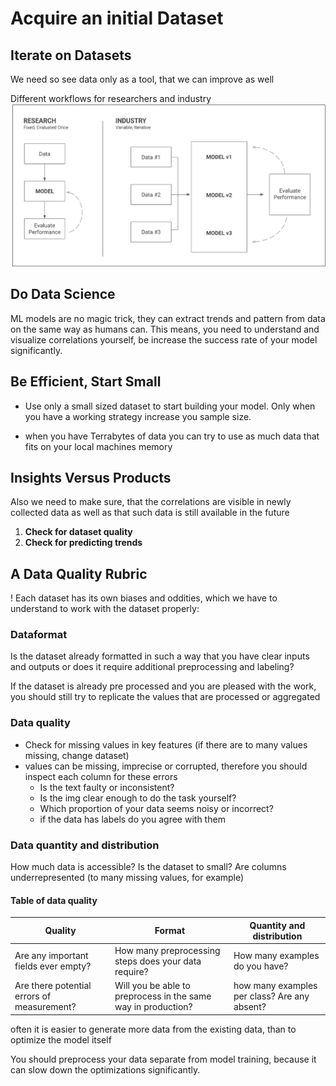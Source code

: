 # Acquire an initial Dataset

## Iterate on Datasets
We need so see data only as a tool, that we can improve as well

Different workflows for researchers and industry
![Difference researchers industry](./img/diff-researchers-industry.png)

## Do Data Science

ML models are no magic trick, they can extract trends and pattern from data on the same
way as humans can.
This means, you need to understand and visualize correlations yourself, be increase the success rate of
your model significantly.

## Be Efficient, Start Small

* Use only a small sized dataset to start building your model.
Only when you have a working strategy increase you sample size.

* when you have Terrabytes of data you can try to use as much data that fits on your local machines memory

## Insights Versus Products

Also we need to make sure, that the correlations are visible in newly collected data as well
as that such data is still available in the future

1. **Check for dataset quality**
2. **Check for predicting trends**

## A Data Quality Rubric

 ! Each dataset has its own biases and oddities, which we have to understand to work with the dataset
 properly:
 
 ### Dataformat
 Is the dataset already formatted in such a way that you have clear inputs and outputs or
 does it require additional preprocessing and labeling?
 
 If the dataset is already pre processed and you are pleased with the work, you should still try
 to replicate the values that are processed or aggregated
 
 ### Data quality
 
 * Check for missing values in key features (if there are to many values missing, change dataset)
 * values can be missing, imprecise or corrupted, therefore you should inspect each column for these errors
    * Is the text faulty or inconsistent?
    * Is the img clear enough to do the task yourself?
    * Which proportion of your data seems noisy or incorrect?
    * if the data has labels do you agree with them 
    
### Data quantity and distribution
How much data is accessible?
Is the dataset to small?
Are columns underrepresented (to many missing values, for example)

#### Table of data quality

| Quality | Format | Quantity and distribution |
|----|----|----|
| Are any important fields ever empty? | How many preprocessing steps does your data require? | How many examples do you have?
| Are there potential errors of measurement? | Will you be able to preprocess in the same way in production? | how many examples per class? Are any absent?

often it is easier to generate more data from the existing data, than to optimize the model itself

You should preprocess your data separate from model training, because it can slow down the optimizations significantly.

 